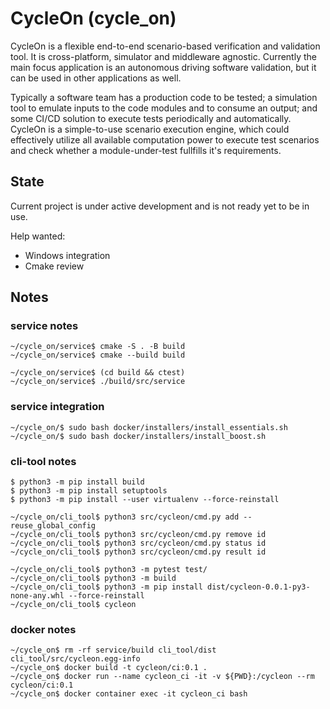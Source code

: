 # CycleOn (cycle_on)

CycleOn is a flexible end-to-end scenario-based verification and validation tool. It is cross-platform, simulator and middleware agnostic. Currently the main focus application is an autonomous driving software validation, but it can be used in other applications as well.

Typically a software team has a production code to be tested; a simulation tool to emulate inputs to the code modules and to consume an output; and some CI/CD solution to execute tests periodically and automatically. CycleOn is a simple-to-use scenario execution engine, which could effectively utilize all available computation power to execute test scenarios and check whether a module-under-test fullfills it's requirements.

## State

Current project is under active development and is not ready yet to be in use.

Help wanted:
* Windows integration
* Cmake review

## Notes

### service notes

```
~/cycle_on/service$ cmake -S . -B build
~/cycle_on/service$ cmake --build build

~/cycle_on/service$ (cd build && ctest)
~/cycle_on/service$ ./build/src/service
```

### service integration

```
~/cycle_on/$ sudo bash docker/installers/install_essentials.sh
~/cycle_on/$ sudo bash docker/installers/install_boost.sh
```

### cli-tool notes
```
$ python3 -m pip install build
$ python3 -m pip install setuptools
$ python3 -m pip install --user virtualenv --force-reinstall

~/cycle_on/cli_tool$ python3 src/cycleon/cmd.py add --reuse_global_config
~/cycle_on/cli_tool$ python3 src/cycleon/cmd.py remove id
~/cycle_on/cli_tool$ python3 src/cycleon/cmd.py status id
~/cycle_on/cli_tool$ python3 src/cycleon/cmd.py result id

~/cycle_on/cli_tool$ python3 -m pytest test/
~/cycle_on/cli_tool$ python3 -m build
~/cycle_on/cli_tool$ python3 -m pip install dist/cycleon-0.0.1-py3-none-any.whl --force-reinstall
~/cycle_on/cli_tool$ cycleon
```

### docker notes
```
~/cycle_on$ rm -rf service/build cli_tool/dist cli_tool/src/cycleon.egg-info
~/cycle_on$ docker build -t cycleon/ci:0.1 .
~/cycle_on$ docker run --name cycleon_ci -it -v ${PWD}:/cycleon --rm cycleon/ci:0.1
~/cycle_on$ docker container exec -it cycleon_ci bash
```